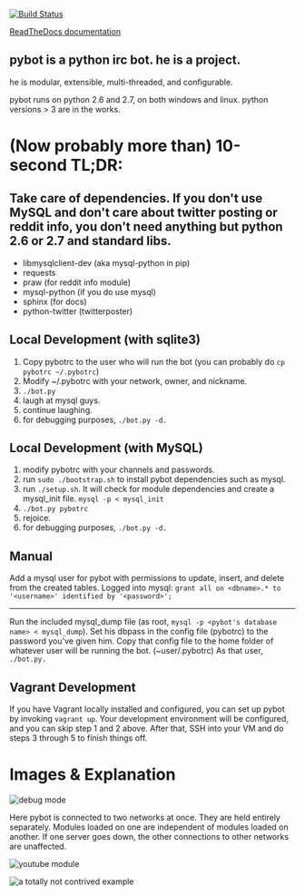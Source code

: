 [![Build Status](https://ci.zero9f9.com/job/pybot/badge/icon)](https://ci.zero9f9.com/job/pybot/)

[ReadTheDocs documentation](http://pybot.readthedocs.org/en/master/ "ReadTheDocs pybot documentation")

pybot is a python irc bot. he is a project.
-------------------------------------------

he is modular, extensible, multi-threaded, and configurable.

pybot runs on python 2.6 and 2.7, on both windows and linux.
python versions > 3 are in the works.


(Now probably more than) 10-second TL;DR:
=========================================

Take care of dependencies. If you don't use MySQL and don't care about twitter posting or reddit info, you don't need anything but python 2.6 or 2.7 and standard libs.
-----------------------------------------------------------------------------------------------------------------------------------------------------

* libmysqlclient-dev (aka mysql-python in pip)
* requests
* praw (for reddit info module)
* mysql-python (if you do use mysql)
* sphinx (for docs)
* python-twitter (twitterposter)

Local Development (with sqlite3)
--------------------------------
1. Copy pybotrc to the user who will run the bot (you can probably do `cp pybotrc ~/.pybotrc`)
2. Modify ~/.pybotrc with your network, owner, and nickname.
3. `./bot.py`
4. laugh at mysql guys.
5. continue laughing.
6. for debugging purposes, `./bot.py -d.`

Local Development (with MySQL)
------------------------------
1. modify pybotrc with your channels and passwords.
2. run `sudo ./bootstrap.sh` to install pybot dependencies such as mysql.
3. run `./setup.sh`. It will check for module dependencies and create a mysql_init file. `mysql -p < mysql_init`
4. `./bot.py pybotrc`
5. rejoice.
6. for debugging purposes, `./bot.py -d.`

Manual
------
Add a mysql user for pybot with permissions to update, insert, and delete from the created tables.
Logged into mysql: `grant all on <dbname>.* to '<username>' identified by '<password>';`
___

Run the included mysql_dump file (as root, `mysql -p <pybot's database name> < mysql_dump`).
Set his dbpass in the config file (pybotrc) to the password you've given him.
Copy that config file to the home folder of whatever user will be running the bot. (~user/.pybotrc)
As that user, `./bot.py.`

Vagrant Development
-------------------
If you have Vagrant locally installed and configured, you can set up pybot by invoking
`vagrant up`. Your development environment will be configured, and you can skip step 1 and
2 above. After that, SSH into your VM and do steps 3 through 5 to finish things off.

Images & Explanation
====================

![debug mode](http://i.imgur.com/k5T7SKq.png "debug mode")

Here pybot is connected to two networks at once. They are held entirely separately. Modules loaded on one are independent of modules loaded on another.
If one server goes down, the other connections to other networks are unaffected.

![youtube module](http://i.imgur.com/kUYW3e5.png "youtube module")

![a totally not contrived example](http://i.imgur.com/jMpkjRf.png "a totally not contrived example")

